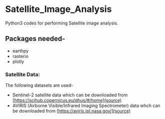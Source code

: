 # Satellite_Image_Analysis

Python3 codes for performing Satellite image analysis.


## Packages needed-

- earthpy
- rasterio
- plotly


### Satellite Data:

The following datasets are used-

- Sentinel-2 satellite data which can be downloaded from [https://scihub.copernicus.eu/dhus/#/home](source)
- AVIRIS (Airborne Visible/Infrared Imaging Spectrometer) data whch can be downloaded from [https://aviris.jpl.nasa.gov/](source)
